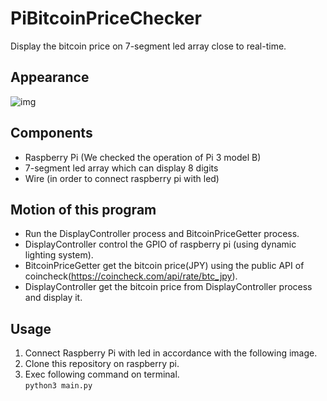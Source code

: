 # PiBitcoinPriceChecker
Display the bitcoin price on 7-segment led array close  to real-time.

## Appearance
![img](https://github.com/hmhm903/PiBitcoinPriceChecker/blob/master/appearance.png)

## Components
- Raspberry Pi (We checked the operation of Pi 3 model B)
- 7-segment led array which can display 8 digits
- Wire (in order to connect raspberry pi with led)

## Motion of this program
- Run the DisplayController process and BitcoinPriceGetter process. 
- DisplayController control the GPIO of raspberry pi (using dynamic lighting system). 
- BitcoinPriceGetter get the bitcoin price(JPY) using the public API of coincheck(https://coincheck.com/api/rate/btc_jpy). 
- DisplayController get the bitcoin price from DisplayController process and display it.

## Usage
1. Connect Raspberry Pi with led in accordance with the following image.
2. Clone this repository on raspberry pi.
3. Exec following command on terminal.  
`python3 main.py`
